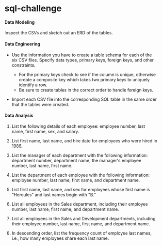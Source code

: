 # sql-challenge

#### Data Modeling

Inspect the CSVs and sketch out an ERD of the tables.

#### Data Engineering

* Use the information you have to create a table schema for each of the six CSV files. Specify data types, primary keys, foreign keys, and other constraints.

  * For the primary keys check to see if the column is unique, otherwise create a composite key which takes two primary keys to uniquely identify a row.
  * Be sure to create tables in the correct order to handle foreign keys.

* Import each CSV file into the corresponding SQL table in the same order that the tables were created.

#### Data Analysis

1. List the following details of each employee: employee number, last name, first name, sex, and salary.

2. List first name, last name, and hire date for employees who were hired in 1986.

3. List the manager of each department with the following information: department number, department name, the manager's employee number, last name, first name.

4. List the department of each employee with the following information: employee number, last name, first name, and department name.

5. List first name, last name, and sex for employees whose first name is "Hercules" and last names begin with "B."

6. List all employees in the Sales department, including their employee number, last name, first name, and department name.

7. List all employees in the Sales and Development departments, including their employee number, last name, first name, and department name.

8. In descending order, list the frequency count of employee last names, i.e., how many employees share each last name.
